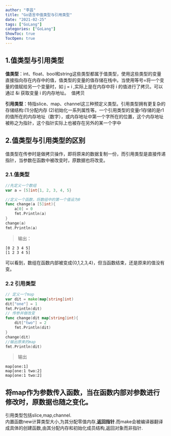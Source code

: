 ```yaml
---
author: "李昌"
title: "Go语言中值类型与引用类型"
date: "2021-02-25"
tags: ["GoLang"]
categories: ["GoLang"]
ShowToc: true
TocOpen: true
---
```



## 1.值类型与引用类型

**值类型**：int、float、bool和string这些类型都属于值类型，使用这些类型的变量直接指向存在内存中的值，值类型的变量的值存储在栈中。当使用等号=将一个变量的值赋给另一个变量时，如 j = i ,实际上是在内存中将 i 的值进行了拷贝。可以通过 &i 获取变量 i 的内存地址。  值拷贝

**引用类型**：特指slice、map、channel这三种预定义类型。引用类型拥有更复杂的存储结构:(1)分配内存 (2)初始化一系列属性等。一个引用类型的变量r1存储的是r1的值所在的内存地址（数字），或内存地址中第一个字所在的位置，这个内存地址被称之为指针，这个指针实际上也被存在另外的某一个字中

## 2.值类型与引用类型的区别

值类型在传参时是做拷贝操作，即将原来的数据复制一份，而引用类型是直接传递指针，当参数在函数中被改变时，原数据也将改变。

### 2.1.值类型


```go
//先定义一个数组
var a = [5]int{1, 2, 3, 4, 5}

//定义一个函数，将数组中的第一个值设为0
func change(a [5]int){
    a[0] = 0
    fmt.Println(a)
}
change(a)
fmt.Println(a)
```
> 输出：
```
[0 2 3 4 5]
[1 2 3 4 5]
```
可以看到，数组在函数内部被变成{0,1,2,3,4}，但当函数结束，还是原来的值没有变。

### 2.2 引用类型

```go
// 定义一个map
var dit = make(map[string]int)
dit["one"] = 1
fmt.Println(dit)
// 传参并做改变
func change(dit map[string]int){
    dit["two"] = 2
    fmt.Println(dit)
}
change(dit)
//输出原来的map
fmt.Println(dit)
```
> 输出
```
map[one:1]
map[one:1 two:2]
map[one:1 two:2]
```
将map作为参数传入函数，当在函数内部对参数进行修改时，原数据也随之变化。
---
引用类型包括slice,map,channel.   
内置函数new计算类型大小,为其分配零值内存,**返回指针**.而make会被编译器翻译成具体的创建函数,由其分配内存和初始化成员结构,返回对象而非指针.
